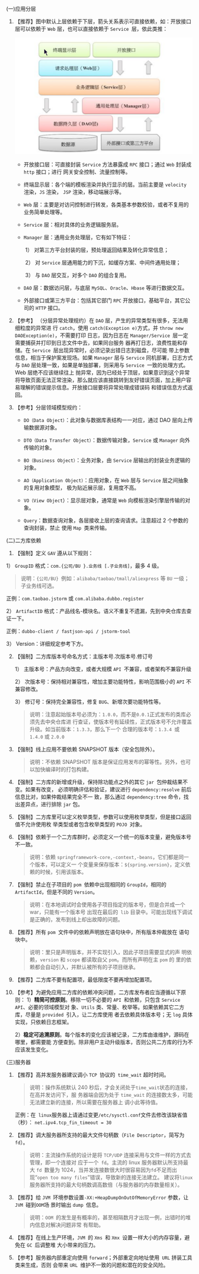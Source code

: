(一)应用分层 

1. 【推荐】图中默认上层依赖于下层，箭头关系表示可直接依赖，如：开放接口层可以依赖于 `Web` 层，也可以直接依赖于 `Service `层，依此类推：

   ![img](Snipaste.png)

   * 开放接口层：可直接封装 `Service` 方法暴露成 `RPC` 接口；通过 `Web` 封装成 `http` 接口；进行 网关安全控制、流量控制等。 
   
   * 终端显示层：各个端的模板渲染并执行显示的层。当前主要是 `velocity` 渲染，`JS` 渲染， `JSP` 渲染，移动端展示等。 
   
   * `Web` 层：主要是对访问控制进行转发，各类基本参数校验，或者不复用的业务简单处理等。 
   
   * `Service` 层：相对具体的业务逻辑服务层。 
   
   * `Manager` 层：通用业务处理层，它有如下特征：
   
     ​	1） 对第三方平台封装的层，预处理返回结果及转化异常信息； 
   
     ​	2） 对 `Service` 层通用能力的下沉，如缓存方案、中间件通用处理； 
   
     ​	3） 与 `DAO` 层交互，对多个 `DAO` 的组合复用。 
   
   * `DAO` 层：数据访问层，与底层 `MySQL`、`Oracle`、`Hbase` 等进行数据交互。 
   
   * 外部接口或第三方平台：包括其它部门 `RPC` 开放接口，基础平台，其它公司的 `HTTP` 接口。
   
2. 【参考】 （分层异常处理规约）在 `DAO` 层，产生的异常类型有很多，无法用细粒度的异常进 行 `catch`，使用 `catch(Exception e)`方式，并 `throw new DAOException(e)`，不需要打印 日志，因为日志在 `Manager/Service `层一定需要捕获并打印到日志文件中去，如果同台服务 器再打日志，浪费性能和存储。在 `Service `层出现异常时，必须记录出错日志到磁盘，尽可能 带上参数信息，相当于保护案发现场。如果 `Manager` 层与 `Service` 同机部署，日志方式与 `DAO` 层处理一致，如果是单独部署，则采用与 `Service `一致的处理方式。Web 层绝不应该继续往上 抛异常，因为已经处于顶层，如果意识到这个异常将导致页面无法正常渲染，那么就应该直接跳转到友好错误页面，加上用户容易理解的错误提示信息。开放接口层要将异常处理成错误码 和错误信息方式返回。

3. 【参考】分层领域模型规约： 

   * `DO（Data Object）`：此对象与数据库表结构一一对应，通过 DAO 层向上传输数据源对象。 

   * `DTO（Data Transfer Object）`：数据传输对象，`Service` 或 `Manager` 向外传输的对象。 

   * `BO（Business Object）`：业务对象，由 `Service` 层输出的封装业务逻辑的对象。 

   * `AO（Application Object）`：应用对象，在 `Web` 层与 `Service` 层之间抽象的复用对象模型， 极为贴近展示层，复用度不高。 

   * `VO（View Object`）：显示层对象，通常是 `Web` 向模板渲染引擎层传输的对象。 

   * `Query`：数据查询对象，各层接收上层的查询请求。注意超过 2 个参数的查询封装，禁止 使用 `Map `类来传输。

(二)二方库依赖

1.  【强制】定义 `GAV` 遵从以下规则：

   1） `GroupID` 格式：`com.{公司/BU }.业务线 [.子业务线]`，最多 4 级。 

   > 说明：`{公司/BU} `例如：`alibaba/taobao/tmall/aliexpress` 等 `BU` 一级；子业务线可选。 

   正例：`com.taobao.jstorm` 或 `com.alibaba.dubbo.register`

   2） `ArtifactID` 格式：产品线名-模块名。语义不重复不遗漏，先到中央仓库去查证一下。 

   正例：`dubbo-client / fastjson-api / jstorm-tool`

   3） Version：详细规定参考下方。

2. 【强制】二方库版本号命名方式：主版本号.次版本号.修订号 

   1） 主版本号：产品方向改变，或者大规模 `API `不兼容，或者架构不兼容升级

   2） 次版本号：保持相对兼容性，增加主要功能特性，影响范围极小的 `API` 不兼容修改。 

   3） 修订号：保持完全兼容性，修复 `BUG`、新增次要功能特性等。

   > 说明：注意起始版本号必须为：`1.0.0`，而不是` 0.0.1 `正式发布的类库必须先去中央仓库进 行查证，使版本号有延续性，正式版本号不允许覆盖升级。如当前版本：`1.3.3`，那么下一个 合理的版本号：`1.3.4 `或 `1.4.0` 或 `2.0.0`

3. 【强制】线上应用不要依赖 SNAPSHOT 版本（安全包除外）。 

   > 说明：不依赖 SNAPSHOT 版本是保证应用发布的幂等性。另外，也可以加快编译时的打包构建。

4. 【强制】二方库的新增或升级，保持除功能点之外的其它 `jar `包仲裁结果不变。如果有改变， 必须明确评估和验证，建议进行 `dependency:resolve` 前后信息比对，如果仲裁结果完全不一 致，那么通过 `dependency:tree` 命令，找出差异点，进行排除 `jar` 包。

5. 【强制】二方库里可以定义枚举类型，参数可以使用枚举类型，但是接口返回值不允许使用枚 举类型或者包含枚举类型的 `POJO `对象。

6. 【强制】依赖于一个二方库群时，必须定义一个统一的版本变量，避免版本号不一致。

   > 说明：依赖 `springframework-core,-context,-beans`，它们都是同一个版本，可以定义一 个变量来保存版本：`${spring.version}`，定义依赖的时候，引用该版本。

7. 【强制】禁止在子项目的 `pom `依赖中出现相同的 `GroupId`，相同的 `ArtifactId`，但是不同的 `Version`。 

   > 说明：在本地调试时会使用各子项目指定的版本号，但是合并成一个 war，只能有一个版本号 出现在最后的` lib` 目录中。可能出现线下调试是正确的，发布到线上却出故障的问题。

8. 【推荐】所有 `pom `文件中的依赖声明放在语句块中，所有版本仲裁放在 语句块中。 

   > 说明：里只是声明版本，并不实现引入，因此子项目需要显式的声 明依赖，`version` 和 `scope` 都读取自父 `pom`。而所有声明在主 `pom` 的 里的依赖都会自动引入，并默认被所有的子项目继承。

9. 【推荐】二方库不要有配置项，最低限度不要再增加配置项。

10. 【参考】为避免应用二方库的依赖冲突问题，二方库发布者应当遵循以下原则： 1）**精简可控原则**。移除一切不必要的 `API `和依赖，只包含 `Service API`、必要的领域模型对 象、`Utils` 类、常量、枚举等。如果依赖其它二方库，尽量是 `provided `引入，让二方库使用 者去依赖具体版本号；无 `log` 具体实现，只依赖日志框架。 

    2）**稳定可追溯原则**。每个版本的变化应该被记录，二方库由谁维护，源码在哪里，都需要能 方便查到。除非用户主动升级版本，否则公共二方库的行为不应该发生变化。

(三)服务器 

1. 【推荐】高并发服务器建议调小 `TCP `协议的` time_wait` 超时时间。 

   > 说明：操作系统默认 240 秒后，才会关闭处于` time_wait `状态的连接，在高并发访问下，服 务器端会因为处于 `time_wait` 的连接数太多，可能无法建立新的连接，所以需要在服务器上 调小此等待值。 

   正例：在` linux`服务器上请通过变更`/etc/sysctl.conf`文件去修改该缺省值（秒）： `net.ipv4.tcp_fin_timeout = 30`

2. 【推荐】调大服务器所支持的最大文件句柄数（`File Descriptor`，简写为 `fd`）。 

   > 说明：主流操作系统的设计是将 `TCP/UDP` 连接采用与文件一样的方式去管理，即一个连接对 应于一个` fd`。主流的 linux 服务器默认所支持最大 `fd `数量为 1024，当并发连接数很大时很容易因为` fd `不足而出现“`open too many files`”错误，导致新的连接无法建立。 建议将` linux `服务器所支持的最大句柄数调高数倍（与服务器的内存数量相关）。

3. 【推荐】给 `JVM `环境参数设置`-XX:+HeapDumpOnOutOfMemoryError` 参数，让 `JVM `碰到` OOM `场 景时输出 `dump `信息。 

   > 说明：`OOM `的发生是有概率的，甚至相隔数月才出现一例，出错时的堆内信息对解决问题非常 有帮助。

4. 【推荐】在线上生产环境，`JVM `的 `Xms `和 `Xmx `设置一样大小的内存容量，避免在 `GC `后调整堆 大小带来的压力。

5. 【参考】服务器内部重定向使用 `forward`；外部重定向地址使用` URL` 拼装工具类来生成，否则 会带来 `URL `维护不一致的问题和潜在的安全风险。